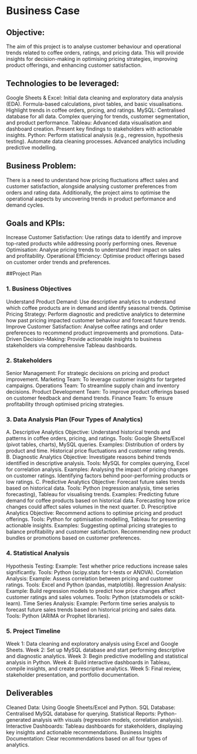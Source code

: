 # Business Case
## Objective:
The aim of this project is to analyse customer behaviour and operational trends related to coffee orders, ratings, and pricing data. This will provide insights for decision-making in optimising pricing strategies, improving product offerings, and enhancing customer satisfaction.

## Technologies to be leveraged:
Google Sheets & Excel: Initial data cleaning and exploratory data analysis (EDA).
Formula-based calculations, pivot tables, and basic visualisations. Highlight trends in coffee orders, pricing, and ratings.
MySQL: Centralised database for all data.
Complex querying for trends, customer segmentation, and product performance.
Tableau: Advanced data visualisation and dashboard creation. Present key findings to stakeholders with actionable insights.
Python: Perform statistical analysis (e.g., regression, hypothesis testing). Automate data cleaning processes. Advanced analytics including predictive modelling.

## Business Problem:
There is a need to understand how pricing fluctuations affect sales and customer satisfaction, alongside analysing customer preferences from orders and rating data. Additionally, the project aims to optimise the operational aspects by uncovering trends in product performance and demand cycles.

## Goals and KPIs:
Increase Customer Satisfaction: Use ratings data to identify and improve top-rated products while addressing poorly performing ones.
Revenue Optimisation: Analyse pricing trends to understand their impact on sales and profitability.
Operational Efficiency: Optimise product offerings based on customer order trends and preferences.

##Project Plan
### 1. Business Objectives
Understand Product Demand: Use descriptive analytics to understand which coffee products are in demand and identify seasonal trends.
Optimise Pricing Strategy: Perform diagnostic and predictive analytics to determine how past pricing impacted customer behaviour and forecast future trends.
Improve Customer Satisfaction: Analyse coffee ratings and order preferences to recommend product improvements and promotions.
Data-Driven Decision-Making: Provide actionable insights to business stakeholders via comprehensive Tableau dashboards.

### 2. Stakeholders
Senior Management: For strategic decisions on pricing and product improvement.
Marketing Team: To leverage customer insights for targeted campaigns.
Operations Team: To streamline supply chain and inventory decisions.
Product Development Team: To improve product offerings based on customer feedback and demand trends.
Finance Team: To ensure profitability through optimised pricing strategies.

### 3. Data Analysis Plan (Four Types of Analytics)
A. Descriptive Analytics
Objective: Understand historical trends and patterns in coffee orders, pricing, and ratings.
Tools: Google Sheets/Excel (pivot tables, charts), MySQL queries.
Examples:
Distribution of orders by product and time.
Historical price fluctuations and customer rating trends.
B. Diagnostic Analytics
Objective: Investigate reasons behind trends identified in descriptive analysis.
Tools: MySQL for complex querying, Excel for correlation analysis.
Examples:
Analysing the impact of pricing changes on customer ratings.
Identifying factors behind poor-performing products or low ratings.
C. Predictive Analytics
Objective: Forecast future sales trends based on historical data.
Tools: Python (regression analysis, time series forecasting), Tableau for visualising trends.
Examples:
Predicting future demand for coffee products based on historical data.
Forecasting how price changes could affect sales volumes in the next quarter.
D. Prescriptive Analytics
Objective: Recommend actions to optimise pricing and product offerings.
Tools: Python for optimisation modelling, Tableau for presenting actionable insights.
Examples:
Suggesting optimal pricing strategies to balance profitability and customer satisfaction.
Recommending new product bundles or promotions based on customer preferences.

### 4. Statistical Analysis
Hypothesis Testing:
Example: Test whether price reductions increase sales significantly.
Tools: Python (scipy.stats for t-tests or ANOVA).
Correlation Analysis:
Example: Assess correlation between pricing and customer ratings.
Tools: Excel and Python (pandas, matplotlib).
Regression Analysis:
Example: Build regression models to predict how price changes affect customer ratings and sales volumes.
Tools: Python (statsmodels or scikit-learn).
Time Series Analysis:
Example: Perform time series analysis to forecast future sales trends based on historical pricing and sales data.
Tools: Python (ARIMA or Prophet libraries).

### 5. Project Timeline
Week 1: Data cleaning and exploratory analysis using Excel and Google Sheets.
Week 2: Set up MySQL database and start performing descriptive and diagnostic analytics.
Week 3: Begin predictive modelling and statistical analysis in Python.
Week 4: Build interactive dashboards in Tableau, compile insights, and create prescriptive analytics.
Week 5: Final review, stakeholder presentation, and portfolio documentation.

## Deliverables
Cleaned Data: Using Google Sheets/Excel and Python.
SQL Database: Centralised MySQL database for querying.
Statistical Reports: Python-generated analysis with visuals (regression models, correlation analysis).
Interactive Dashboards: Tableau dashboards for stakeholders, displaying key insights and actionable recommendations.
Business Insights Documentation: Clear recommendations based on all four types of analytics.
